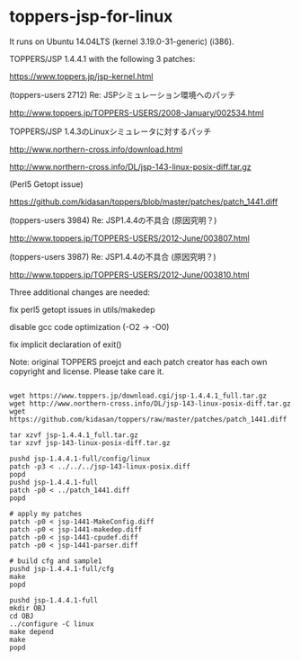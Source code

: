 # toppers-jsp-for-linux

It runs on Ubuntu 14.04LTS (kernel 3.19.0-31-generic) (i386).

TOPPERS/JSP 1.4.4.1 with the following 3 patches:

https://www.toppers.jp/jsp-kernel.html

(toppers-users 2712) Re: JSPシミュレーション環境へのパッチ

http://www.toppers.jp/TOPPERS-USERS/2008-January/002534.html


TOPPERS/JSP 1.4.3のLinuxシミュレータに対するパッチ

http://www.northern-cross.info/download.html

http://www.northern-cross.info/DL/jsp-143-linux-posix-diff.tar.gz


(Perl5 Getopt issue)

https://github.com/kidasan/toppers/blob/master/patches/patch_1441.diff


(toppers-users 3984) Re: JSP1.4.4の不具合 (原因究明？)

http://www.toppers.jp/TOPPERS-USERS/2012-June/003807.html

(toppers-users 3987) Re: JSP1.4.4の不具合 (原因究明？)

http://www.toppers.jp/TOPPERS-USERS/2012-June/003810.html


Three additional changes are needed:

fix perl5 getopt issues in utils/makedep

disable gcc code optimization (-O2 -> -O0)

fix implicit declaration of exit()

Note:  original TOPPERS proejct and each patch creator has each own copyright and license. Please take care it.


```shell:commands

wget https://www.toppers.jp/download.cgi/jsp-1.4.4.1_full.tar.gz
wget http://www.northern-cross.info/DL/jsp-143-linux-posix-diff.tar.gz
wget https://github.com/kidasan/toppers/raw/master/patches/patch_1441.diff

tar xzvf jsp-1.4.4.1_full.tar.gz
tar xzvf jsp-143-linux-posix-diff.tar.gz

pushd jsp-1.4.4.1-full/config/linux
patch -p3 < ../../../jsp-143-linux-posix.diff
popd
pushd jsp-1.4.4.1-full
patch -p0 < ../patch_1441.diff
popd

# apply my patches
patch -p0 < jsp-1441-MakeConfig.diff
patch -p0 < jsp-1441-makedep.diff
patch -p0 < jsp-1441-cpudef.diff
patch -p0 < jsp-1441-parser.diff

# build cfg and sample1
pushd jsp-1.4.4.1-full/cfg
make
popd

pushd jsp-1.4.4.1-full
mkdir OBJ
cd OBJ
../configure -C linux
make depend
make
popd

```
